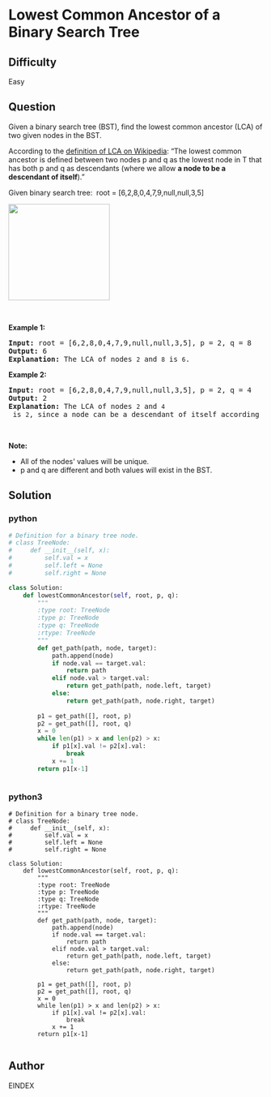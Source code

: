 # Lowest Common Ancestor of a Binary Search Tree

## Difficulty
Easy

## Question
<p>Given a binary search tree (BST), find the lowest common ancestor (LCA) of two given nodes in the BST.</p>

<p>According to the <a href="https://en.wikipedia.org/wiki/Lowest_common_ancestor" target="_blank">definition of LCA on Wikipedia</a>: &ldquo;The lowest common ancestor is defined between two nodes p and q&nbsp;as the lowest node in T that has both p and q&nbsp;as descendants (where we allow <b>a node to be a descendant of itself</b>).&rdquo;</p>

<p>Given binary search tree:&nbsp; root =&nbsp;[6,2,8,0,4,7,9,null,null,3,5]</p>
<img alt="" src="https://assets.leetcode.com/uploads/2018/12/14/binarysearchtree_improved.png" style="width: 200px; height: 190px;" />
<p>&nbsp;</p>

<p><strong>Example 1:</strong></p>

<pre>
<strong>Input:</strong> root = [6,2,8,0,4,7,9,null,null,3,5], p = 2, q = 8
<strong>Output:</strong> 6
<strong>Explanation: </strong>The LCA of nodes <code>2</code> and <code>8</code> is <code>6</code>.
</pre>

<p><strong>Example 2:</strong></p>

<pre>
<strong>Input:</strong> root = [6,2,8,0,4,7,9,null,null,3,5], p = 2, q = 4
<strong>Output:</strong> 2
<strong>Explanation: </strong>The LCA of nodes <code>2</code> and <code>4</code> is <code>2</code>, since a node can be a descendant of itself according to the LCA definition.
</pre>

<p>&nbsp;</p>

<p><strong>Note:</strong></p>

<ul>
	<li>All of the nodes&#39; values will be unique.</li>
	<li>p and q are different and both values will&nbsp;exist in the BST.</li>
</ul>


## Solution
### python
```python
# Definition for a binary tree node.
# class TreeNode:
#     def __init__(self, x):
#         self.val = x
#         self.left = None
#         self.right = None

class Solution:
    def lowestCommonAncestor(self, root, p, q):
        """
        :type root: TreeNode
        :type p: TreeNode
        :type q: TreeNode
        :rtype: TreeNode
        """
        def get_path(path, node, target):
            path.append(node)
            if node.val == target.val:
                return path
            elif node.val > target.val:
                return get_path(path, node.left, target)
            else:
                return get_path(path, node.right, target)
        
        p1 = get_path([], root, p)
        p2 = get_path([], root, q)
        x = 0
        while len(p1) > x and len(p2) > x:
            if p1[x].val != p2[x].val:
                break
            x += 1
        return p1[x-1]
            

```
### python3
```python3
# Definition for a binary tree node.
# class TreeNode:
#     def __init__(self, x):
#         self.val = x
#         self.left = None
#         self.right = None

class Solution:
    def lowestCommonAncestor(self, root, p, q):
        """
        :type root: TreeNode
        :type p: TreeNode
        :type q: TreeNode
        :rtype: TreeNode
        """
        def get_path(path, node, target):
            path.append(node)
            if node.val == target.val:
                return path
            elif node.val > target.val:
                return get_path(path, node.left, target)
            else:
                return get_path(path, node.right, target)
        
        p1 = get_path([], root, p)
        p2 = get_path([], root, q)
        x = 0
        while len(p1) > x and len(p2) > x:
            if p1[x].val != p2[x].val:
                break
            x += 1
        return p1[x-1]
            
```

## Author
EINDEX